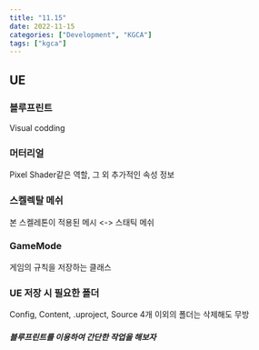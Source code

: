 ```yaml
---
title: "11.15"
date: 2022-11-15
categories: ["Development", "KGCA"]
tags: ["kgca"]
---
```

## UE
### 블루프린트
Visual codding
### 머터리얼
Pixel Shader같은 역할, 그 외 추가적인 속성 정보
### 스켈렉탈 메쉬
본 스켈레톤이 적용된 메시 <-> 스태틱 메쉬
### GameMode
게임의 규칙을 저장하는 클래스
### UE 저장 시 필요한 폴더
Config, Content, .uproject, Source 4개 이외의 폴더는 삭제해도 무방

##### 블루프린트를 이용하여 간단한 작업을 해보자